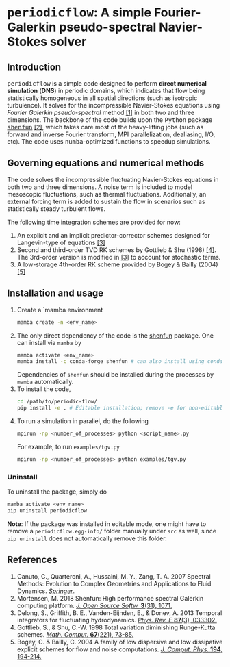 # <tt>periodicflow</tt>: A simple Fourier-Galerkin pseudo-spectral Navier-Stokes solver

## Introduction

<tt>periodicflow</tt> is a simple code designed to perform __direct numerical simulation__ (__DNS__) in periodic domains, which indicates that flow being statistically homogeneous in all spatial directions (such as isotropic turbulence). It solves for the incompressible Navier-Stokes equations using _Fourier Galerkin pseudo-spectral_ method [[1]](#ref1) in both two and three dimensions. The backbone of the code builds upon the <tt>Python</tt> package [<tt>shenfun</tt>](https://github.com/spectralDNS/shenfun) [[2]](#ref2), which takes care most of the heavy-lifting jobs (such as forward and inverse Fourier transform, MPI parallelization, dealiasing, I/O, etc). The code uses <tt>numba</tt>-optimized functions to speedup simulations. 


## Governing equations and numerical methods 

The code solves the incompressible fluctuating Navier-Stokes equations in both two and three dimensions. A noise term is included to model mesoscopic fluctuations, such as thermal fluctuations. Additionally, an external forcing term is added to sustain the flow in scenarios such as statistically steady turbulent flows.

The following time integration schemes are provided for now:
1. An explicit and an implicit predictor-corrector schemes designed for Langevin-type of equations [[3]](#ref3)
2. Second and third-order TVD RK schemes by Gottlieb & Shu (1998) [[4]](#ref4). The 3rd-order version is modified in [[3]](#ref3) to account for stochastic terms.
3. A low-storage 4th-order RK scheme provided by Bogey & Bailly (2004) [[5]](#ref5)


## Installation and usage 

1. Create a `mamba environment
    ```bash
    mamba create -n <env_name>
    ```
2. The only direct dependency of the code is the [shenfun](https://github.com/spectralDNS/shenfun) package. One can install via `mamba` by 
    ```bash
    mamba activate <env_name>
    mamba install -c conda-forge shenfun # can also install using conda
    ```
    Dependencies of `shenfun` should be installed during the processes by `mamba` automatically. 
3. To install the code, 
    ```bash
    cd /path/to/periodic-flow/
    pip install -e . # Editable installation; remove -e for non-editable one
    ```
4. To run a simulation in parallel, do the following 
    ```bash
    mpirun -np <number_of_processes> python <script_name>.py
    ```
    For example, to run `examples/tgv.py`
    ```bash
    mpirun -np <number_of_processes> python examples/tgv.py
    ```

### Uninstall

To uninstall the package, simply do 
```bash
mamba activate <env_name>
pip uninstall periodicflow
```

**Note**: If the package was installed in editable mode, one might have to remove a `periodicflow.egg-info/` folder manually under `src` as well, since `pip uninstall` does not automatically remove this folder. 



## References

1. <a id="ref1"></a> Canuto, C., Quarteroni, A., Hussaini, M. Y., Zang, T. A. 2007 Spectral Methods: Evolution to Complex Geometries and Applications to Fluid Dynamics. [_Springer_](https://link.springer.com/book/10.1007/978-3-540-30728-0).
2. <a id="ref2"></a> Mortensen, M. 2018 Shenfun: High performance spectral Galerkin computing platform. [_J. Open Source Softw._ **3**(31), 1071.](https://doi.org/10.21105/joss.01071)
3. <a id="ref3"></a> Delong, S., Griffith, B. E., Vanden-Eijnden, E., & Donev, A. 2013 Temporal integrators for fluctuating hydrodynamics. [_Phys. Rev. E_ **87**(3), 033302.](https://doi.org/10.1103/PhysRevE.87.033302)
4. <a id="ref4"></a> Gottlieb, S., & Shu, C.-W. 1998 Total variation diminishing Runge-Kutta schemes. [*Math. Comput.* **67**(221), 73-85.](https://doi.org/10.1090/S0025-5718-98-00913-2)
5. <a id="ref5"></a> Bogey, C. & Bailly, C. 2004 A family of low dispersive and low dissipative explicit schemes for flow and noise computations. [_J. Comput. Phys._ **194**, 194-214.](https://doi.org/10.1016/j.jcp.2003.09.003)
